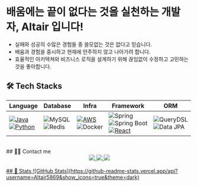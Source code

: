 <h1>배움에는 끝이 없다는 것을 실천하는 개발자, Altair 입니다!</h1>

- 실패와 성공의 수많은 경험들 중 쓸모없는 것은 없다고 믿습니다.
- 배움과 경험을 중시하고 현재에 안주하지 않고 나아가려 합니다.
- 효율적인 아키텍쳐와 비즈니스 로직을 설계하기 위해 끊임없이 수정하고 고민하는 것을 좋아합니다.

## 🛠 Tech Stacks
| Language | Database | Infra | Framework | ORM |
|----------|----------|-------|-----------|-----|
| [![Java](https://img.shields.io/badge/Java-%23ED8B00.svg?logo=openjdk&logoColor=white)](#) <br> [![Python](https://img.shields.io/badge/Python-3776AB?logo=python&logoColor=fff)](#) | ![MySQL](https://img.shields.io/badge/MySQL-4479A1?style=flat&logo=mysql&logoColor=white) <br> ![Redis](https://img.shields.io/badge/Redis-DC382D?style=flat&logo=redis&logoColor=white) | [![AWS](https://img.shields.io/badge/AWS-%23FF9900.svg?logo=amazon-web-services&logoColor=white)](#) <br> ![Docker](https://img.shields.io/badge/Docker-2496ED?style=flat&logo=docker&logoColor=white) | ![Spring](https://img.shields.io/badge/Spring-6DB33F?style=flat&logo=spring&logoColor=white) <br> ![Spring Boot](https://img.shields.io/badge/Spring%20Boot-6DB33F?style=flat&logo=spring-boot&logoColor=white) <br> [![React](https://img.shields.io/badge/React-%2320232a.svg?logo=react&logoColor=%2361DAFB)](#)| ![QueryDSL](https://img.shields.io/badge/QueryDSL-009688?style=flat)  <br> ![Data JPA](https://img.shields.io/badge/JPA-007396?style=flat&logo=hibernate&logoColor=white)
<br>
## 👩‍💻 Contact me
<br>
<div align = "center">
  <a href = https://instagram.com/tx_.hxn/> <img src = "https://img.shields.io/badge/Instagram-E4405F?style=flat&logo=instagram&logoColor=white"/>
  <a href = mailto:th053880@gmail.com/> <img src = "https://img.shields.io/badge/Gmail-EA4335?style=flat&logo=gmail&logoColor=white"/>
  <a href = https://www.linkedin.com/in/taehun58/> <img src = "https://custom-icon-badges.demolab.com/badge/LinkedIn-0A66C2?logo=linkedin-white&logoColor=fff"/>
</div>
<br>
## 🏅 Stats
![GitHub Stats](https://github-readme-stats.vercel.app/api?username=Altair5869&show_icons=true&theme=dark)
